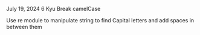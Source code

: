 July 19, 2024
6 Kyu Break camelCase

Use re module to manipulate string to find Capital letters and add spaces in between them